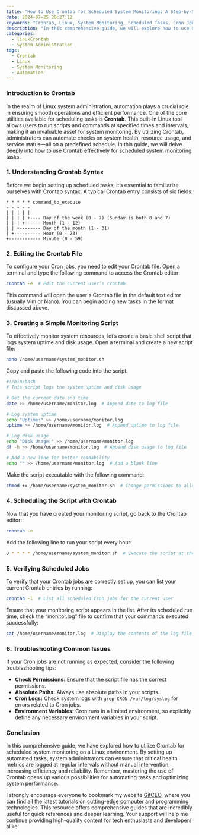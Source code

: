 ```yaml
---
title: "How to Use Crontab for Scheduled System Monitoring: A Step-by-Step Guide"
date: 2024-07-25 20:27:12
keywords: "Crontab, Linux, System Monitoring, Scheduled Tasks, Cron Jobs, Timing Commands"
description: "In this comprehensive guide, we will explore how to use Crontab for scheduled system monitoring on a Linux operating system. Crontab is a powerful utility that allows users to run scripts and commands at specified intervals. This tutorial will detail the steps involved in setting up Crontab for automatic system monitoring tasks. We will cover how to create and manage Cron jobs, syntax explanations, practical examples, and troubleshooting tips. Understanding and utilizing Crontab will enable system administrators to automate routines, which enhances productivity and reduces manual intervention. Follow along as we guide you through the setup of effective monitoring solutions using Cron."
categories:
  - linuxCrontab
  - System Administration
tags:
  - Crontab
  - Linux
  - System Monitoring
  - Automation
---
```


### Introduction to Crontab

In the realm of Linux system administration, automation plays a crucial role in ensuring smooth operations and efficient performance. One of the core utilities available for scheduling tasks is **Crontab**. This built-in Linux tool allows users to run scripts and commands at specified times and intervals, making it an invaluable asset for system monitoring. By utilizing Crontab, administrators can automate checks on system health, resource usage, and service status—all on a predefined schedule. In this guide, we will delve deeply into how to use Crontab effectively for scheduled system monitoring tasks.

<!-- more -->

### 1. Understanding Crontab Syntax

Before we begin setting up scheduled tasks, it’s essential to familiarize ourselves with Crontab syntax. A typical Crontab entry consists of six fields:

```
* * * * * command_to_execute
- - - - -
| | | | |
| | | | +---- Day of the week (0 - 7) (Sunday is both 0 and 7)
| | | +------ Month (1 - 12)
| | +-------- Day of the month (1 - 31)
| +---------- Hour (0 - 23)
+------------ Minute (0 - 59)
```

### 2. Editing the Crontab File

To configure your Cron jobs, you need to edit your Crontab file. Open a terminal and type the following command to access the Crontab editor:

```bash
crontab -e  # Edit the current user’s crontab
```

This command will open the user's Crontab file in the default text editor (usually Vim or Nano). You can begin adding new tasks in the format discussed above.

### 3. Creating a Simple Monitoring Script

To effectively monitor system resources, let’s create a basic shell script that logs system uptime and disk usage. Open a terminal and create a new script file:

```bash
nano /home/username/system_monitor.sh
```

Copy and paste the following code into the script:

```bash
#!/bin/bash
# This script logs the system uptime and disk usage

# Get the current date and time
date >> /home/username/monitor.log  # Append date to log file

# Log system uptime
echo "Uptime:" >> /home/username/monitor.log
uptime >> /home/username/monitor.log  # Append uptime to log file

# Log disk usage
echo "Disk Usage:" >> /home/username/monitor.log
df -h >> /home/username/monitor.log  # Append disk usage to log file

# Add a new line for better readability
echo "" >> /home/username/monitor.log  # Add a blank line
```

Make the script executable with the following command:

```bash
chmod +x /home/username/system_monitor.sh  # Change permissions to allow execution
```

### 4. Scheduling the Script with Crontab

Now that you have created your monitoring script, go back to the Crontab editor:

```bash
crontab -e
```

Add the following line to run your script every hour:

```bash
0 * * * * /home/username/system_monitor.sh  # Execute the script at the beginning of every hour
```

### 5. Verifying Scheduled Jobs

To verify that your Crontab jobs are correctly set up, you can list your current Crontab entries by running:

```bash
crontab -l  # List all scheduled Cron jobs for the current user
```

Ensure that your monitoring script appears in the list. After its scheduled run time, check the “monitor.log” file to confirm that your commands executed successfully:

```bash
cat /home/username/monitor.log  # Display the contents of the log file
```

### 6. Troubleshooting Common Issues

If your Cron jobs are not running as expected, consider the following troubleshooting tips:

- **Check Permissions:** Ensure that the script file has the correct permissions.
- **Absolute Paths:** Always use absolute paths in your scripts.
- **Cron Logs:** Check system logs with `grep CRON /var/log/syslog` for errors related to Cron jobs.
- **Environment Variables:** Cron runs in a limited environment, so explicitly define any necessary environment variables in your script.

### Conclusion

In this comprehensive guide, we have explored how to utilize Crontab for scheduled system monitoring on a Linux environment. By setting up automated tasks, system administrators can ensure that critical health metrics are logged at regular intervals without manual intervention, increasing efficiency and reliability. Remember, mastering the use of Crontab opens up various possibilities for automating tasks and optimizing system performance. 

I strongly encourage everyone to bookmark my website [GitCEO](https://gitceo.com), where you can find all the latest tutorials on cutting-edge computer and programming technologies. This resource offers comprehensive guides that are incredibly useful for quick references and deeper learning. Your support will help me continue providing high-quality content for tech enthusiasts and developers alike.